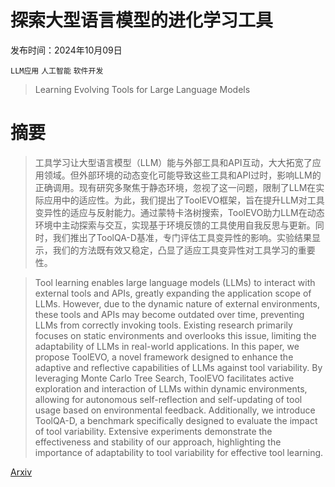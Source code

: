 # 探索大型语言模型的进化学习工具

发布时间：2024年10月09日

`LLM应用` `人工智能` `软件开发`

> Learning Evolving Tools for Large Language Models

# 摘要

> 工具学习让大型语言模型（LLM）能与外部工具和API互动，大大拓宽了应用领域。但外部环境的动态变化可能导致这些工具和API过时，影响LLM的正确调用。现有研究多聚焦于静态环境，忽视了这一问题，限制了LLM在实际应用中的适应性。为此，我们提出了ToolEVO框架，旨在提升LLM对工具变异性的适应与反射能力。通过蒙特卡洛树搜索，ToolEVO助力LLM在动态环境中主动探索与交互，实现基于环境反馈的工具使用自我反思与更新。同时，我们推出了ToolQA-D基准，专门评估工具变异性的影响。实验结果显示，我们的方法既有效又稳定，凸显了适应工具变异性对工具学习的重要性。

> Tool learning enables large language models (LLMs) to interact with external tools and APIs, greatly expanding the application scope of LLMs. However, due to the dynamic nature of external environments, these tools and APIs may become outdated over time, preventing LLMs from correctly invoking tools. Existing research primarily focuses on static environments and overlooks this issue, limiting the adaptability of LLMs in real-world applications. In this paper, we propose ToolEVO, a novel framework designed to enhance the adaptive and reflective capabilities of LLMs against tool variability. By leveraging Monte Carlo Tree Search, ToolEVO facilitates active exploration and interaction of LLMs within dynamic environments, allowing for autonomous self-reflection and self-updating of tool usage based on environmental feedback. Additionally, we introduce ToolQA-D, a benchmark specifically designed to evaluate the impact of tool variability. Extensive experiments demonstrate the effectiveness and stability of our approach, highlighting the importance of adaptability to tool variability for effective tool learning.

[Arxiv](https://arxiv.org/abs/2410.06617)